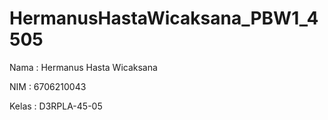 # HermanusHastaWicaksana_PBW1_4505
Nama  : Hermanus Hasta Wicaksana

NIM   : 6706210043

Kelas : D3RPLA-45-05 
